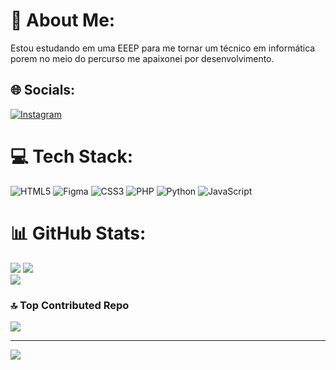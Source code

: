 # 💫 About Me:
Estou estudando em uma EEEP para me tornar um técnico em informática porem no meio do percurso me apaixonei por desenvolvimento.


## 🌐 Socials:
[![Instagram](https://img.shields.io/badge/Instagram-%23E4405F.svg?logo=Instagram&logoColor=white)](https://instagram.com/ivaneudo.r) 

# 💻 Tech Stack:
![HTML5](https://img.shields.io/badge/html5-%23E34F26.svg?style=for-the-badge&logo=html5&logoColor=white) ![Figma](https://img.shields.io/badge/figma-%23F24E1E.svg?style=for-the-badge&logo=figma&logoColor=white) ![CSS3](https://img.shields.io/badge/css3-%231572B6.svg?style=for-the-badge&logo=css3&logoColor=white) ![PHP](https://img.shields.io/badge/php-%23777BB4.svg?style=for-the-badge&logo=php&logoColor=white) ![Python](https://img.shields.io/badge/python-3670A0?style=for-the-badge&logo=python&logoColor=ffdd54) ![JavaScript](https://img.shields.io/badge/javascript-%23323330.svg?style=for-the-badge&logo=javascript&logoColor=%23F7DF1E)
# 📊 GitHub Stats:
![](https://github-readme-stats.vercel.app/api?username=Ivaneudo&theme=dark&hide_border=false&include_all_commits=true&count_private=true)
![](https://github-readme-streak-stats.herokuapp.com/?user=Ivaneudo&theme=dark&hide_border=false)<br/>
![](https://github-readme-stats.vercel.app/api/top-langs/?username=Ivaneudo&theme=dark&hide_border=false&include_all_commits=true&count_private=true&layout=compact)

### 🔝 Top Contributed Repo
![](https://github-contributor-stats.vercel.app/api?username=Ivaneudo&limit=5&theme=dark&combine_all_yearly_contributions=true)

---
[![](https://visitcount.itsvg.in/api?id=Ivaneudo&icon=1&color=0)](https://visitcount.itsvg.in)

<!-- Proudly created with GPRM ( https://gprm.itsvg.in ) -->